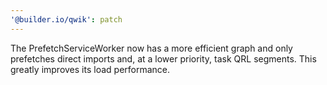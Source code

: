 ```yaml
---
'@builder.io/qwik': patch
---
```


The PrefetchServiceWorker now has a more efficient graph and only prefetches direct imports and, at a lower priority, task QRL segments. This greatly improves its load performance.
